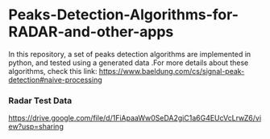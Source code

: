 # Peaks-Detection-Algorithms-for-RADAR-and-other-apps
In this repository, a set of peaks detection algorithms are implemented in python, and tested using a generated data .For more details about these algorithms, check this link: https://www.baeldung.com/cs/signal-peak-detection#naive-processing
### Radar Test Data 
https://drive.google.com/file/d/1FiApaaWw0SeDA2giC1a6G4EUcVcLrwZ6/view?usp=sharing
